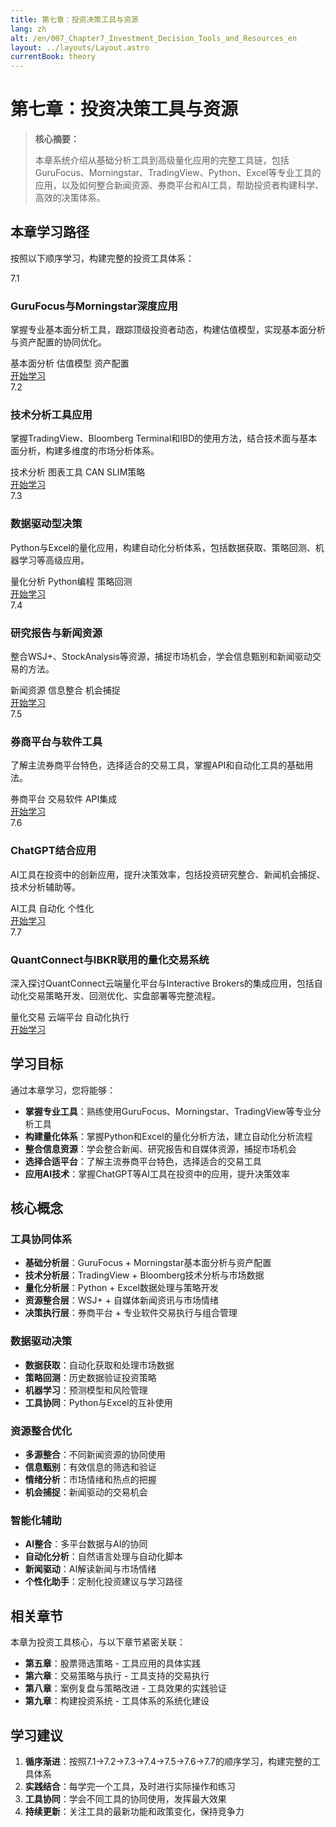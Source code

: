 ```yaml
---
title: 第七章：投资决策工具与资源
lang: zh
alt: /en/007_Chapter7_Investment_Decision_Tools_and_Resources_en
layout: ../layouts/Layout.astro
currentBook: theory
---
```


# 第七章：投资决策工具与资源

> **核心摘要：**
> 
> 本章系统介绍从基础分析工具到高级量化应用的完整工具链，包括GuruFocus、Morningstar、TradingView、Python、Excel等专业工具的应用，以及如何整合新闻资源、券商平台和AI工具，帮助投资者构建科学、高效的决策体系。

## 本章学习路径

按照以下顺序学习，构建完整的投资工具体系：

<div class="chapters-grid">
  <div class="chapter-card">
    <div class="chapter-header">
      <span class="chapter-number">7.1</span>
      <h3>GuruFocus与Morningstar深度应用</h3>
    </div>
    <p>掌握专业基本面分析工具，跟踪顶级投资者动态，构建估值模型，实现基本面分析与资产配置的协同优化。</p>
    <div class="chapter-features">
      <span class="feature-tag">基本面分析</span>
      <span class="feature-tag">估值模型</span>
      <span class="feature-tag">资产配置</span>
    </div>
    <a href="/007_Chapter7/7.1_GuruFocus_Morningstar_CN" class="chapter-link">开始学习</a>
  </div>

  <div class="chapter-card">
    <div class="chapter-header">
      <span class="chapter-number">7.2</span>
      <h3>技术分析工具应用</h3>
    </div>
    <p>掌握TradingView、Bloomberg Terminal和IBD的使用方法，结合技术面与基本面分析，构建多维度的市场分析体系。</p>
    <div class="chapter-features">
      <span class="feature-tag">技术分析</span>
      <span class="feature-tag">图表工具</span>
      <span class="feature-tag">CAN SLIM策略</span>
    </div>
    <a href="/007_Chapter7/7.2_Technical_Analysis_Tools_CN" class="chapter-link">开始学习</a>
  </div>

  <div class="chapter-card">
    <div class="chapter-header">
      <span class="chapter-number">7.3</span>
      <h3>数据驱动型决策</h3>
    </div>
    <p>Python与Excel的量化应用，构建自动化分析体系，包括数据获取、策略回测、机器学习等高级应用。</p>
    <div class="chapter-features">
      <span class="feature-tag">量化分析</span>
      <span class="feature-tag">Python编程</span>
      <span class="feature-tag">策略回测</span>
    </div>
    <a href="/007_Chapter7/7.3_Data_Driven_Decision_CN" class="chapter-link">开始学习</a>
  </div>

  <div class="chapter-card">
    <div class="chapter-header">
      <span class="chapter-number">7.4</span>
      <h3>研究报告与新闻资源</h3>
    </div>
    <p>整合WSJ+、StockAnalysis等资源，捕捉市场机会，学会信息甄别和新闻驱动交易的方法。</p>
    <div class="chapter-features">
      <span class="feature-tag">新闻资源</span>
      <span class="feature-tag">信息整合</span>
      <span class="feature-tag">机会捕捉</span>
    </div>
    <a href="/007_Chapter7/7.4_Research_News_Resources_CN" class="chapter-link">开始学习</a>
  </div>

  <div class="chapter-card">
    <div class="chapter-header">
      <span class="chapter-number">7.5</span>
      <h3>券商平台与软件工具</h3>
    </div>
    <p>了解主流券商平台特色，选择适合的交易工具，掌握API和自动化工具的基础用法。</p>
    <div class="chapter-features">
      <span class="feature-tag">券商平台</span>
      <span class="feature-tag">交易软件</span>
      <span class="feature-tag">API集成</span>
    </div>
    <a href="/007_Chapter7/7.5_Broker_Platform_Tools_CN" class="chapter-link">开始学习</a>
  </div>

  <div class="chapter-card">
    <div class="chapter-header">
      <span class="chapter-number">7.6</span>
      <h3>ChatGPT结合应用</h3>
    </div>
    <p>AI工具在投资中的创新应用，提升决策效率，包括投资研究整合、新闻机会捕捉、技术分析辅助等。</p>
    <div class="chapter-features">
      <span class="feature-tag">AI工具</span>
      <span class="feature-tag">自动化</span>
      <span class="feature-tag">个性化</span>
    </div>
    <a href="/007_Chapter7/7.6_ChatGPT_Integration_CN" class="chapter-link">开始学习</a>
  </div>
  <div class="chapter-card">
    <div class="chapter-header">
      <span class="chapter-number">7.7</span>
      <h3>QuantConnect与IBKR联用的量化交易系统</h3>
    </div>
    <p>深入探讨QuantConnect云端量化平台与Interactive Brokers的集成应用，包括自动化交易策略开发、回测优化、实盘部署等完整流程。</p>
    <div class="chapter-features">
      <span class="feature-tag">量化交易</span>
      <span class="feature-tag">云端平台</span>
      <span class="feature-tag">自动化执行</span>
    </div>
    <a href="/007_Chapter7/7.7_QuantConnect_IBKR_Integration_CN" class="chapter-link">开始学习</a>
  </div>
</div>

## 学习目标

通过本章学习，您将能够：

- **掌握专业工具**：熟练使用GuruFocus、Morningstar、TradingView等专业分析工具
- **构建量化体系**：掌握Python和Excel的量化分析方法，建立自动化分析流程
- **整合信息资源**：学会整合新闻、研究报告和自媒体资源，捕捉市场机会
- **选择合适平台**：了解主流券商平台特色，选择适合的交易工具
- **应用AI技术**：掌握ChatGPT等AI工具在投资中的应用，提升决策效率

## 核心概念

### 工具协同体系
- **基础分析层**：GuruFocus + Morningstar基本面分析与资产配置
- **技术分析层**：TradingView + Bloomberg技术分析与市场数据
- **量化分析层**：Python + Excel数据处理与策略开发
- **资源整合层**：WSJ+ + 自媒体新闻资讯与市场情绪
- **决策执行层**：券商平台 + 专业软件交易执行与组合管理

### 数据驱动决策
- **数据获取**：自动化获取和处理市场数据
- **策略回测**：历史数据验证投资策略
- **机器学习**：预测模型和风险管理
- **工具协同**：Python与Excel的互补使用

### 资源整合优化
- **多源整合**：不同新闻资源的协同使用
- **信息甄别**：有效信息的筛选和验证
- **情绪分析**：市场情绪和热点的把握
- **机会捕捉**：新闻驱动的交易机会

### 智能化辅助
- **AI整合**：多平台数据与AI的协同
- **自动化分析**：自然语言处理与自动化脚本
- **新闻驱动**：AI解读新闻与市场情绪
- **个性化助手**：定制化投资建议与学习路径

## 相关章节

本章为投资工具核心，与以下章节紧密关联：

- **第五章**：股票筛选策略 - 工具应用的具体实践
- **第六章**：交易策略与执行 - 工具支持的交易执行
- **第八章**：案例复盘与策略改进 - 工具效果的实践验证
- **第九章**：构建投资系统 - 工具体系的系统化建设

## 学习建议

1. **循序渐进**：按照7.1→7.2→7.3→7.4→7.5→7.6→7.7的顺序学习，构建完整的工具体系
2. **实践结合**：每学完一个工具，及时进行实际操作和练习
3. **工具协同**：学会不同工具的协同使用，发挥最大效果
4. **持续更新**：关注工具的最新功能和政策变化，保持竞争力
